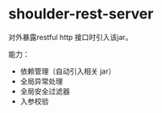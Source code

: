 # shoulder-rest-server

对外暴露restful http 接口时引入该jar。

能力：
- 依赖管理（自动引入相关 jar）
- 全局异常处理
- 全局安全过滤器
- 入参校验
